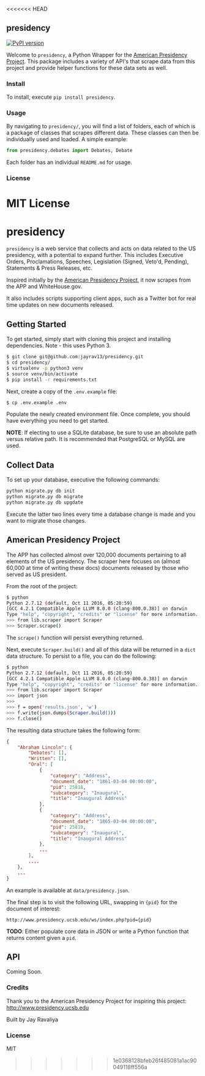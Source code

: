 <<<<<<< HEAD
## presidency

[![PyPI version](https://badge.fury.io/py/presidency.svg)](https://badge.fury.io/py/presidency)

Welcome to `presidency`, a Python Wrapper for the [American Presidency Project](http://www.presidency.ucsb.edu). This package includes a variety of API's that scrape data from this project and provide helper functions for these data sets as well.

### Install

To install, execute `pip install presidency`.

### Usage

By navigating to `presidency/`, you will find a list of folders, each of which is a package of classes that scrapes different data. These classes can then be individually used and loaded. A simple example:

```python
from presidency.debates import Debates, Debate
```

Each folder has an individual `README.md` for usage.

### License

MIT License
=======
# presidency

`presidency` is a web service that collects and acts on data related to the US presidency, with a potential to expand further. This includes Executive Orders, Proclamations, Speeches, Legislation (Signed, Veto'd, Pending), Statements & Press Releases, etc.

Inspired initially by the [American Presidency Project](http://presidency.ucsb.edu), it now scrapes from the APP and WhiteHouse.gov.

It also includes scripts supporting client apps, such as a Twitter bot for real time updates on new documents released.

## Getting Started

To get started, simply start with cloning this project and installing dependencies. Note - this uses Python 3.

```bash
$ git clone git@github.com:jayrav13/presidency.git
$ cd presidency/
$ virtualenv -p python3 venv
$ source venv/bin/activate
$ pip install -r requirements.txt
```

Next, create a copy of the `.env.example` file:

```bash
$ cp .env.example .env
```

Populate the newly created environment file. Once complete, you should have everything you need to get started.

**NOTE**: If electing to use a SQLite database, be sure to use an absolute path versus relative path. It is recommended that PostgreSQL or MySQL are used.

## Collect Data

To set up your database, executive the following commands:

```bash
python migrate.py db init
python migrate.py db migrate
python migrate.py db upgdate
```

Execute the latter two lines every time a database change is made and you want to migrate those changes.

## American Presidency Project

The APP has collected almost over 120,000 documents pertaining to all elements of the US presidency. The scraper here focuses on (almost 60,000 at time of writing these docs) documents released by those who served as US president.

From the root of the project:

```bash
$ python
Python 2.7.12 (default, Oct 11 2016, 05:20:59)
[GCC 4.2.1 Compatible Apple LLVM 8.0.0 (clang-800.0.38)] on darwin
Type "help", "copyright", "credits" or "license" for more information.
>>> from lib.scraper import Scraper
>>> Scraper.scrape()
```

The `scrape()` function will persist everything returned.

Next, execute `Scraper.build()` and all of this data will be returned in a `dict` data structure. To persist to a file, you can do the following:

```bash
$ python
Python 2.7.12 (default, Oct 11 2016, 05:20:59)
[GCC 4.2.1 Compatible Apple LLVM 8.0.0 (clang-800.0.38)] on darwin
Type "help", "copyright", "credits" or "license" for more information.
>>> from lib.scraper import Scraper
>>> import json
>>> 
>>> f = open('results.json', 'w')
>>> f.write(json.dumps(Scraper.build()))
>>> f.close()
```

The resulting data structure takes the following form:

```json
{
    "Abraham Lincoln": {
        "Debates": [], 
        "Written": [], 
        "Oral": [
            {
                "category": "Address", 
                "document_date": "1861-03-04 00:00:00", 
                "pid": 25818, 
                "subcategory": "Inaugural", 
                "title": "Inaugural Address"
            }, 
            {
                "category": "Address", 
                "document_date": "1865-03-04 00:00:00", 
                "pid": 25819, 
                "subcategory": "Inaugural", 
                "title": "Inaugural Address"
            },
            ...
		],
		....
	},
	...
}
```

An example is available at `data/presidency.json`.

The final step is to visit the following URL, swapping in `{pid}` for the document of interest:

`http://www.presidency.ucsb.edu/ws/index.php?pid={pid}`

**TODO**: Either populate core data in JSON or write a Python function that returns content given a `pid`.

## API

Coming Soon.

### Credits
Thank you to the American Presidency Project for inspiring this project: http://www.presidency.ucsb.edu

Built by Jay Ravaliya

### License
MIT
>>>>>>> 1e0368128bfeb26f485081a1ac90049118ff556a
